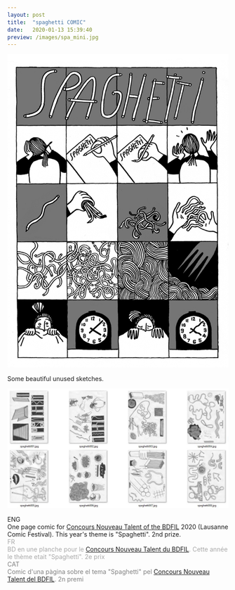 ```yaml
---
layout: post
title:  "spaghetti COMIC"
date:   2020-01-13 15:39:40
preview: /images/spa_mini.jpg
---
```


![Picture 1](/images/spa_1.jpg)

Some beautiful unused sketches.

![Picture 2](/images/spa_4.jpg)


<div class="row">

  <div class="column">
  ENG<br>
  One page comic for <a href="https://www.bdfil.ch/concours-nouveau-talent-2020/">Concours Nouveau Talent of the BDFIL</a> 2020 (Lausanne Comic Festival). This year's theme is "Spaghetti". 2nd prize.
  </div>

  <div class="column">
  <font color="#A9A9A9">
  FR<br>
  BD en une planche pour le <a href="https://www.bdfil.ch/concours-nouveau-talent-2020/">Concours Nouveau Talent du BDFIL</a>. Cette année le thème etait "Spaghetti". 2e prix </font><br>
  </div>

   <div class="column">
   <font color="#808080">
   CAT<br>
   Comic d'una pàgina sobre el tema "Spaghetti" pel <a href="https://www.bdfil.ch/concours-nouveau-talent-2020/">Concours Nouveau Talent del BDFIL</a>. 2n premi</font><br>
   </div>
      </div>
